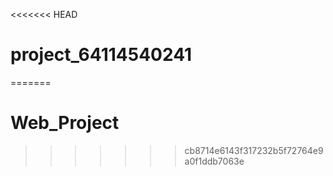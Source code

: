 <<<<<<< HEAD
# project_64114540241
=======
# Web_Project
>>>>>>> cb8714e6143f317232b5f72764e9a0f1ddb7063e
